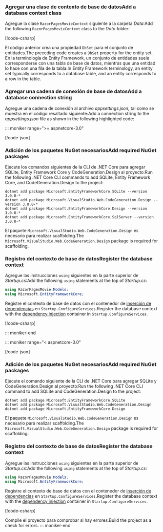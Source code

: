 <a name="dc"></a>

### <a name="add-a-database-context-class"></a><span data-ttu-id="db73e-101">Agregar una clase de contexto de base de datos</span><span class="sxs-lookup"><span data-stu-id="db73e-101">Add a database context class</span></span>

<span data-ttu-id="db73e-102">Agregue la clase `RazorPagesMovieContext` siguiente a la carpeta *Data*:</span><span class="sxs-lookup"><span data-stu-id="db73e-102">Add the following `RazorPagesMovieContext` class to the *Data* folder:</span></span>

[!code-csharp[](~/tutorials/razor-pages/razor-pages-start/sample/RazorPagesMovie22/Data/RazorPagesMovieContext.cs)]

<span data-ttu-id="db73e-103">El código anterior crea una propiedad `DbSet` para el conjunto de entidades.</span><span class="sxs-lookup"><span data-stu-id="db73e-103">The preceding code creates a `DbSet` property for the entity set.</span></span> <span data-ttu-id="db73e-104">En la terminología de Entity Framework, un conjunto de entidades suele corresponderse con una tabla de base de datos, mientras que una entidad lo hace con una fila de la tabla.</span><span class="sxs-lookup"><span data-stu-id="db73e-104">In Entity Framework terminology, an entity set typically corresponds to a database table, and an entity corresponds to a row in the table.</span></span>

<a name="cs"></a>

### <a name="add-a-database-connection-string"></a><span data-ttu-id="db73e-105">Agregar una cadena de conexión de base de datos</span><span class="sxs-lookup"><span data-stu-id="db73e-105">Add a database connection string</span></span>

<span data-ttu-id="db73e-106">Agregue una cadena de conexión al archivo *appsettings.json*, tal como se muestra en el código resaltado siguiente:</span><span class="sxs-lookup"><span data-stu-id="db73e-106">Add a connection string to the *appsettings.json* file as shown in the following highlighted code:</span></span>

::: moniker range=">= aspnetcore-3.0"

[!code-json[](~/tutorials/razor-pages/razor-pages-start/sample/RazorPagesMovie30/appsettings_SQLite.json?highlight=10-12)]

### <a name="add-required-nuget-packages"></a><span data-ttu-id="db73e-107">Adición de los paquetes NuGet necesarios</span><span class="sxs-lookup"><span data-stu-id="db73e-107">Add required NuGet packages</span></span>

<span data-ttu-id="db73e-108">Ejecute los comandos siguientes de la CLI de .NET Core para agregar SQLite, Entity Framework Core y CodeGeneration.Design al proyecto:</span><span class="sxs-lookup"><span data-stu-id="db73e-108">Run the following .NET Core CLI commands to add SQLite, Entity Framework Core, and  CodeGeneration.Design to the project:</span></span>

```console
dotnet add package Microsoft.EntityFrameworkCore.SQLite --version 3.0.0-*
dotnet add package Microsoft.VisualStudio.Web.CodeGeneration.Design --version 3.0.0-*
dotnet add package Microsoft.EntityFrameworkCore.Design --version 3.0.0-*
dotnet add package Microsoft.EntityFrameworkCore.SqlServer --version 3.0.0-*
```

<span data-ttu-id="db73e-109">El paquete `Microsoft.VisualStudio.Web.CodeGeneration.Design` es necesario para realizar scaffolding.</span><span class="sxs-lookup"><span data-stu-id="db73e-109">The `Microsoft.VisualStudio.Web.CodeGeneration.Design` package is required for scaffolding.</span></span>

<a name="reg"></a>

### <a name="register-the-database-context"></a><span data-ttu-id="db73e-110">Registro del contexto de base de datos</span><span class="sxs-lookup"><span data-stu-id="db73e-110">Register the database context</span></span>

<span data-ttu-id="db73e-111">Agregue las instrucciones `using` siguientes en la parte superior de *Startup.cs*:</span><span class="sxs-lookup"><span data-stu-id="db73e-111">Add the following `using` statements at the top of *Startup.cs*:</span></span>

```csharp
using RazorPagesMovie.Models;
using Microsoft.EntityFrameworkCore;
```

<span data-ttu-id="db73e-112">Registre el contexto de base de datos con el contenedor de [inserción de dependencias](xref:fundamentals/dependency-injection) en `Startup.ConfigureServices`.</span><span class="sxs-lookup"><span data-stu-id="db73e-112">Register the database context with the [dependency injection](xref:fundamentals/dependency-injection) container in `Startup.ConfigureServices`.</span></span>

[!code-csharp[](~/tutorials/razor-pages/razor-pages-start/sample/RazorPagesMovie30/Startup.cs?name=snippet_UseSqlite&highlight=11-12)]

::: moniker-end

::: moniker range="< aspnetcore-3.0"

[!code-json[](~/tutorials/razor-pages/razor-pages-start/sample/RazorPagesMovie/appsettings_SQLite.json?highlight=8-9)]

### <a name="add-required-nuget-packages"></a><span data-ttu-id="db73e-113">Adición de los paquetes NuGet necesarios</span><span class="sxs-lookup"><span data-stu-id="db73e-113">Add required NuGet packages</span></span>

<span data-ttu-id="db73e-114">Ejecute el comando siguiente de la CLI de .NET Core para agregar SQLite y CodeGeneration.Design al proyecto:</span><span class="sxs-lookup"><span data-stu-id="db73e-114">Run the following .NET Core CLI command to add SQLite and CodeGeneration.Design  to the project:</span></span>

```console
dotnet add package Microsoft.EntityFrameworkCore.SQLite
dotnet add package Microsoft.VisualStudio.Web.CodeGeneration.Design
dotnet add package Microsoft.EntityFrameworkCore.Design

```

<span data-ttu-id="db73e-115">El paquete `Microsoft.VisualStudio.Web.CodeGeneration.Design` es necesario para realizar scaffolding.</span><span class="sxs-lookup"><span data-stu-id="db73e-115">The `Microsoft.VisualStudio.Web.CodeGeneration.Design` package is required for scaffolding.</span></span>

<a name="reg"></a>

### <a name="register-the-database-context"></a><span data-ttu-id="db73e-116">Registro del contexto de base de datos</span><span class="sxs-lookup"><span data-stu-id="db73e-116">Register the database context</span></span>

<span data-ttu-id="db73e-117">Agregue las instrucciones `using` siguientes en la parte superior de *Startup.cs*:</span><span class="sxs-lookup"><span data-stu-id="db73e-117">Add the following `using` statements at the top of *Startup.cs*:</span></span>

```csharp
using RazorPagesMovie.Models;
using Microsoft.EntityFrameworkCore;
```

<span data-ttu-id="db73e-118">Registre el contexto de base de datos con el contenedor de [inserción de dependencias](xref:fundamentals/dependency-injection) en `Startup.ConfigureServices`.</span><span class="sxs-lookup"><span data-stu-id="db73e-118">Register the database context with the [dependency injection](xref:fundamentals/dependency-injection) container in `Startup.ConfigureServices`.</span></span>

[!code-csharp[](~/tutorials/razor-pages/razor-pages-start/sample/RazorPagesMovie22/Startup.cs?name=snippet_UseSqlite&highlight=11-12)]

<span data-ttu-id="db73e-119">Compile el proyecto para comprobar si hay errores.</span><span class="sxs-lookup"><span data-stu-id="db73e-119">Build the project as a check for errors.</span></span>
::: moniker-end